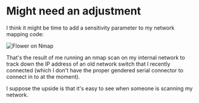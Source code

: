 # Might need an adjustment

I think it might be time to add a sensitivity parameter to my network mapping code:

![Flower on Nmap](https://ser.endipito.us/file/toosensitive.png)

That's the result of me running an nmap scan on my internal network to track down the IP address of an old network switch that I recently connected (which I don't have the proper gendered serial connector to connect in to at the moment).

I suppose the upside is that it's easy to see when someone is scanning my network.
